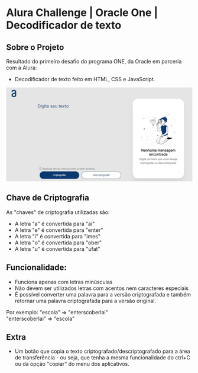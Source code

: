 # Alura Challenge | Oracle One | Decodificador de texto
###

Sobre o Projeto
---
Resultado do primeiro desafio do programa ONE, da Oracle em parceria com a Alura:
- Decodificador de texto feito em HTML, CSS e JavaScript.

<p align="center" >
     <img width="600" heigth="600" src="https://github.com/MatheusHPR/decodificador-de-texto/blob/main/assets/img/Captura-de-tela.jpg">
</p>

Chave de Criptografia
---

As "chaves" de criptografia utilizadas são:<br>
- A letra "a" é convertida para "ai"<br>
- A letra "e" é convertida para "enter"<br>
- A letra "i" é convertida para "imes"<br>
- A letra "o" é convertida para "ober"<br>
- A letra "u" é convertida para "ufat"<br>

Funcionalidade:
---
- Funciona apenas com letras minúsculas
- Não devem ser utilizados letras com acentos nem caracteres especiais
- É possível converter uma palavra para a versão criptografada e também retornar uma palavra criptografada para a versão original.

Por exemplo:
"escola" => "enterscoberlai"<br>
"enterscoberlai" => "escola"

Extra
---
- Um botão que copia o texto criptografado/descriptografado para a área de transferência - ou seja, que tenha a mesma funcionalidade do ctrl+C ou da opção "copiar" do menu dos aplicativos.

